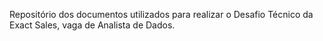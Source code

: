 Repositório dos documentos utilizados para realizar o Desafio Técnico da Exact Sales, vaga de Analista de Dados.
